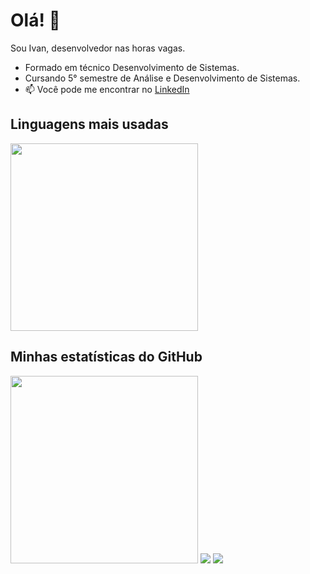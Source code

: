                                  
# Olá! 👋

Sou Ivan, desenvolvedor nas horas vagas.

- Formado em técnico Desenvolvimento de Sistemas.
- Cursando 5° semestre de Análise e Desenvolvimento de Sistemas.
- 📫 Você pode me encontrar no [LinkedIn](https://www.linkedin.com/in/ivanvilela)     
          
          
## Linguagens mais usadas
<img src="https://github-readme-stats.vercel.app/api/top-langs/?username=ivanvilela&layout=compact&langs_count=5&theme=radical" width="300px" />

## Minhas estatísticas do GitHub
<img src="https://github-readme-stats.vercel.app/api?username=ivanvilela&show_icons=true&theme=radical" width="300px" />


<img hight="30px" weidth="30px" src="https://cdn.jsdelivr.net/gh/devicons/devicon@latest/icons/python/python-plain-wordmark.svg" />
<img hight="30px" weidth="30px" src="https://cdn.jsdelivr.net/gh/devicons/devicon@latest/icons/csharp/csharp-original.svg" />
          

          

<!--
**ivanvilela/ivanvilela** is a ✨ _special_ ✨ repository because its `README.md` (this file) appears on your GitHub profile.

Here are some ideas to get you started:

- 🔭 I’m currently working on ...
- 🌱 I’m currently learning ...
- 👯 I’m looking to collaborate on ...
- 🤔 I’m looking for help with ...
- 💬 Ask me about ...
- 📫 How to reach me: ...
- 😄 Pronouns: ...
- ⚡ Fun fact: ...
-->
